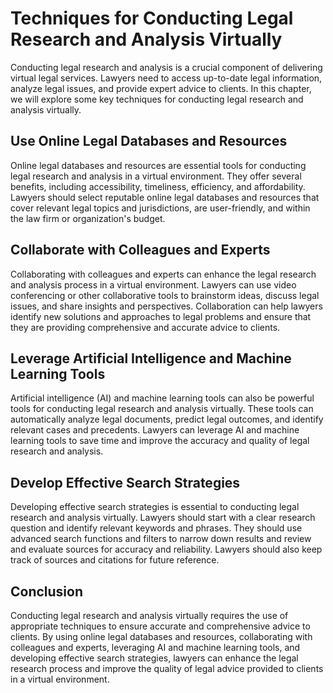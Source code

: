 # Techniques for Conducting Legal Research and Analysis Virtually

Conducting legal research and analysis is a crucial component of delivering virtual legal services. Lawyers need to access up-to-date legal information, analyze legal issues, and provide expert advice to clients. In this chapter, we will explore some key techniques for conducting legal research and analysis virtually.

Use Online Legal Databases and Resources
----------------------------------------

Online legal databases and resources are essential tools for conducting legal research and analysis in a virtual environment. They offer several benefits, including accessibility, timeliness, efficiency, and affordability. Lawyers should select reputable online legal databases and resources that cover relevant legal topics and jurisdictions, are user-friendly, and within the law firm or organization's budget.

Collaborate with Colleagues and Experts
---------------------------------------

Collaborating with colleagues and experts can enhance the legal research and analysis process in a virtual environment. Lawyers can use video conferencing or other collaborative tools to brainstorm ideas, discuss legal issues, and share insights and perspectives. Collaboration can help lawyers identify new solutions and approaches to legal problems and ensure that they are providing comprehensive and accurate advice to clients.

Leverage Artificial Intelligence and Machine Learning Tools
-----------------------------------------------------------

Artificial intelligence (AI) and machine learning tools can also be powerful tools for conducting legal research and analysis virtually. These tools can automatically analyze legal documents, predict legal outcomes, and identify relevant cases and precedents. Lawyers can leverage AI and machine learning tools to save time and improve the accuracy and quality of legal research and analysis.

Develop Effective Search Strategies
-----------------------------------

Developing effective search strategies is essential to conducting legal research and analysis virtually. Lawyers should start with a clear research question and identify relevant keywords and phrases. They should use advanced search functions and filters to narrow down results and review and evaluate sources for accuracy and reliability. Lawyers should also keep track of sources and citations for future reference.

Conclusion
----------

Conducting legal research and analysis virtually requires the use of appropriate techniques to ensure accurate and comprehensive advice to clients. By using online legal databases and resources, collaborating with colleagues and experts, leveraging AI and machine learning tools, and developing effective search strategies, lawyers can enhance the legal research process and improve the quality of legal advice provided to clients in a virtual environment.
